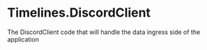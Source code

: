 # Timelines.DiscordClient
The DiscordClient code that will handle the data ingress side of the application

